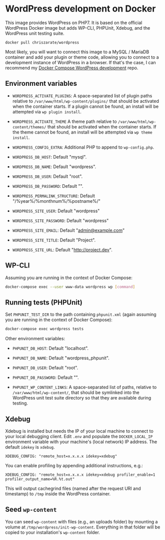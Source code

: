 # WordPress development on Docker

This image provides WordPress on PHP7. It is based on the official WordPress
Docker image but adds WP-CLI, PHPUnit, Xdebug, and the WordPress unit testing
suite.

```
docker pull chriszarate/wordpress
```

Most likely, you will want to connect this image to a MySQL / MariaDB container
and add your plugin or theme code, allowing you to connect to a development
instance of WordPress in a browser. If that's the case, I can recommend my
[Docker Compose WordPress development][development] repo.


## Environment variables

- `WORDPRESS_ACTIVATE_PLUGINS`: A space-separated list of plugin paths relative
  to `/var/www/html/wp-content/plugins/` that should be activated when the
  container starts. If a plugin cannot be found, an install will be attempted
  via `wp plugin install`.

- `WORDPRESS_ACTIVATE_THEME` A theme path relative to `/var/www/html/wp-content/themes/`
  that should be activated when the container starts. If the theme cannot be
  found, an install will be attempted via `wp theme install`.

- `WORDPRESS_CONFIG_EXTRA`: Additional PHP to append to `wp-config.php`.

- `WORDPRESS_DB_HOST`: Default "mysql".

- `WORDPRESS_DB_NAME`: Default "wordpress".

- `WORDPRESS_DB_USER`: Default "root".

- `WORDPRESS_DB_PASSWORD`: Default "".

- `WORDPRESS_PERMALINK_STRUCTURE`: Default "/%year%/%monthnum%/%postname%/"

- `WORDPRESS_SITE_USER`: Default "wordpress"

- `WORDPRESS_SITE_PASSWORD`: Default "wordpress"

- `WORDPRESS_SITE_EMAIL`: Default "admin@example.com"

- `WORDPRESS_SITE_TITLE`: Default "Project".

- `WORDPRESS_SITE_URL`: Default "http://project.dev".


## WP-CLI

Assuming you are running in the context of Docker Compose:

```sh
docker-compose exec --user www-data wordpress wp [command]
```


## Running tests (PHPUnit)

Set `PHPUNIT_TEST_DIR` to the path containing `phpunit.xml` (again assuming you
are running in the context of Docker Compose):

```sh
docker-compose exec wordpress tests
```

Other environment variables:

- `PHPUNIT_DB_HOST`: Default "localhost".

- `PHPUNIT_DB_NAME`: Default "wordpress_phpunit".

- `PHPUNIT_DB_USER`: Default "root".

- `PHPUNIT_DB_PASSWORD`: Default "".

- `PHPUNIT_WP_CONTENT_LINKS`: A space-separated list of paths, relative to
  `/var/www/html/wp-content/`, that should be symlinked into the WordPress unit
  test suite directory so that they are available during testing.


## Xdebug

Xdebug is installed but needs the IP of your local machine to connect to your
local debugging client. Edit `.env` and populate the `DOCKER_LOCAL_IP`
environment variable with your machine's (local network) IP address. The default
`idekey` is `xdebug`.

```
XDEBUG_CONFIG: "remote_host=x.x.x.x idekey=xdebug"
```

You can enable profiling by appending additional instructions, e.g.:

```
XDEBUG_CONFIG: "remote_host=x.x.x.x idekey=xdebug profiler_enable=1 profiler_output_name=%R.%t.out"
```

This will output cachegrind files (named after the request URI and timestamp) to
`/tmp` inside the WordPress container.


## Seed `wp-content`

You can seed `wp-content` with files (e.g., an uploads folder) by mounting a
volume at `/tmp/wordpress/init-wp-content`. Everything in that folder will be
copied to your installation's `wp-content` folder.


[development]: https://github.com/chriszarate/docker-compose-wordpress

